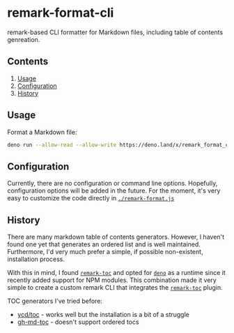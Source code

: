 # remark-format-cli

remark-based CLI formatter for Markdown files, including table of contents
genreation.

## Contents

1.  [Usage](#usage)
2.  [Configuration](#configuration)
3.  [History](#history)

## Usage

Format a Markdown file:

```bash
deno run --allow-read --allow-write https://deno.land/x/remark_format_cli/remark-format.js README.md
```

## Configuration

Currently, there are no configuration or command line options. Hopefully,
configuration options will be added in the future. For the moment, it's very
easy to customize the code directly in
[`./remark-format.js`](./remark-format.js)

## History

There are many markdown table of contents generators. However, I haven't found
one yet that generates an ordered list and is well maintained. Furthermore, I'd
very much prefer a simple, if possible non-existent, installation process.

With this in mind, I found
[`remark-toc`](https://github.com/remarkjs/remark-toc) and opted for
[`deno`](https://deno.land/) as a runtime since it recently added support for
NPM modules. This combination made it very simple to create a custom remark CLI
that integrates the [`remark-toc`](https://github.com/remarkjs/remark-toc)
plugin.

TOC generators I've tried before:

*   [ycd/toc](https://github.com/ycd/toc) - works well but the installation is a
    bit of a struggle
*   [gh-md-toc](https://github.com/ekalinin/github-markdown-toc) - doesn't support
    ordered tocs
